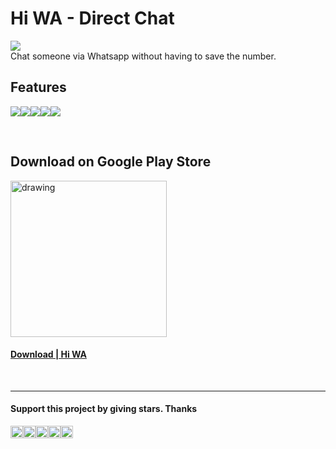 # Hi WA - Direct Chat
![](https://lh3.googleusercontent.com/moy4UZ-T-EuUEmnEb3dhOVK4oZllPqG2YO42PCcnTBASIHaSjl-lZTXpQzk0HET66qQ=s180-rw)
<br />
Chat someone via Whatsapp without having to save the number.

## Features
![](https://lh3.googleusercontent.com/M59NtUlwd2vKZWKB6DYeoT1gtJT6q6e3Oo0sGiS9WQrqi1vGUrzH2-ped9HgUcEO6A=w720-h310-rw)![](https://lh3.googleusercontent.com/r3UUB60PzIxcQo7aiaJSac_qTnMwiHHYGJiWWjycB3ittRX7uNt0mReuUCa6riqFvA=w720-h310-rw)![](https://lh3.googleusercontent.com/BMn1EOmdQJWOMmISOauv70ayBNg4c6jdlpKdmWv8TokuzfzSAZeGUmaomDHEKXoWyxkS=w720-h310-rw)![](https://lh3.googleusercontent.com/K6A1M_GQYpol3ghbavX6EX6HiwlCqsdp8mVPzhahf0Ol_RDrkXlrW0gZZCMSDQmrguw=w720-h310-rw)![](https://lh3.googleusercontent.com/XIAjOTGcv7QE6e17OxNZk0ema-IUEp8n0rX8kbJSUaUdXfDgbx75LjziwG5W4mE3bQ=w720-h310-rw)

<br />

## Download on Google Play Store
<a href="https://play.google.com/store/apps/details?id=men.ngopi.zain.hiwa"><img src="https://www.gstatic.com/android/market_images/web/play_prism_hlock_2x.png" alt="drawing" width="250"/></a>
#### [Download | Hi WA](https://play.google.com/store/apps/details?id=men.ngopi.zain.hiwa)

<br />

---

#### Support this project by giving stars. Thanks
<img src="https://png.pngtree.com/svg/20170626/da7858959c.svg" alt="drawing" width="20"/><img src="https://png.pngtree.com/svg/20170626/da7858959c.svg" alt="drawing" width="20"/><img src="https://png.pngtree.com/svg/20170626/da7858959c.svg" alt="drawing" width="20"/><img src="https://png.pngtree.com/svg/20170626/da7858959c.svg" alt="drawing" width="20"/><img src="https://png.pngtree.com/svg/20170626/da7858959c.svg" alt="drawing" width="20"/>
